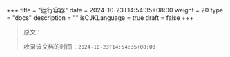 +++
title = "运行容器"
date = 2024-10-23T14:54:35+08:00
weight = 20
type = "docs"
description = ""
isCJKLanguage = true
draft = false
+++

> 原文：[]()
>
> 收录该文档的时间：`2024-10-23T14:54:35+08:00`

